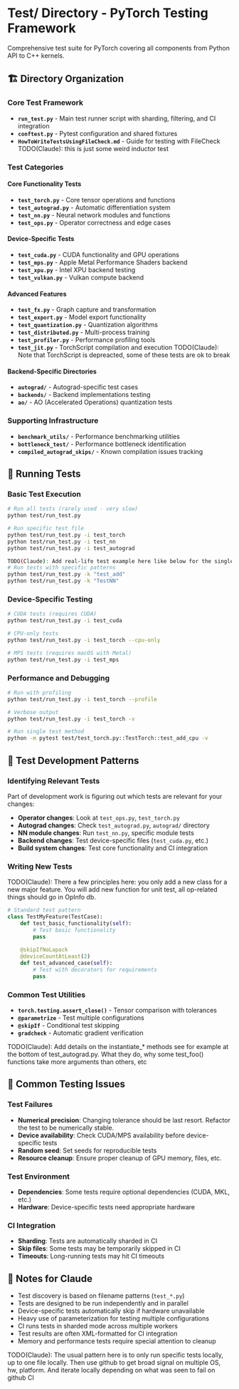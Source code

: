 # Test/ Directory - PyTorch Testing Framework

Comprehensive test suite for PyTorch covering all components from Python API to C++ kernels.

## 🏗️ Directory Organization

### Core Test Framework
- **`run_test.py`** - Main test runner script with sharding, filtering, and CI integration
- **`conftest.py`** - Pytest configuration and shared fixtures
- **`HowToWriteTestsUsingFileCheck.md`** - Guide for testing with FileCheck TODO(Claude): this is just some weird inductor test

### Test Categories

#### Core Functionality Tests
- **`test_torch.py`** - Core tensor operations and functions
- **`test_autograd.py`** - Automatic differentiation system
- **`test_nn.py`** - Neural network modules and functions
- **`test_ops.py`** - Operator correctness and edge cases

#### Device-Specific Tests
- **`test_cuda.py`** - CUDA functionality and GPU operations
- **`test_mps.py`** - Apple Metal Performance Shaders backend
- **`test_xpu.py`** - Intel XPU backend testing
- **`test_vulkan.py`** - Vulkan compute backend

#### Advanced Features
- **`test_fx.py`** - Graph capture and transformation
- **`test_export.py`** - Model export functionality
- **`test_quantization.py`** - Quantization algorithms
- **`test_distributed.py`** - Multi-process training
- **`test_profiler.py`** - Performance profiling tools
- **`test_jit.py`** - TorchScript compilation and execution TODO(Claude): Note that TorchScript is depreacted, some of these tests are ok to break

#### Backend-Specific Directories
- **`autograd/`** - Autograd-specific test cases
- **`backends/`** - Backend implementations testing
- **`ao/`** - AO (Accelerated Operations) quantization tests

### Supporting Infrastructure
- **`benchmark_utils/`** - Performance benchmarking utilities
- **`bottleneck_test/`** - Performance bottleneck identification
- **`compiled_autograd_skips/`** - Known compilation issues tracking

## 🧪 Running Tests

### Basic Test Execution
```bash
# Run all tests (rarely used - very slow)
python test/run_test.py

# Run specific test file
python test/run_test.py -i test_torch
python test/run_test.py -i test_nn
python test/run_test.py -i test_autograd

TODO(Claude): Add real-life test example here like below for the single test method
# Run tests with specific patterns
python test/run_test.py -k "test_add"
python test/run_test.py -k "TestNN"
```

### Device-Specific Testing
```bash
# CUDA tests (requires CUDA)
python test/run_test.py -i test_cuda

# CPU-only tests
python test/run_test.py -i test_torch --cpu-only

# MPS tests (requires macOS with Metal)
python test/run_test.py -i test_mps
```

### Performance and Debugging
```bash
# Run with profiling
python test/run_test.py -i test_torch --profile

# Verbose output
python test/run_test.py -i test_torch -v

# Run single test method
python -m pytest test/test_torch.py::TestTorch::test_add_cpu -v
```

## 🔧 Test Development Patterns

### Identifying Relevant Tests
Part of development work is figuring out which tests are relevant for your changes:

- **Operator changes**: Look at `test_ops.py`, `test_torch.py`
- **Autograd changes**: Check `test_autograd.py`, `autograd/` directory
- **NN module changes**: Run `test_nn.py`, specific module tests
- **Backend changes**: Test device-specific files (`test_cuda.py`, etc.)
- **Build system changes**: Test core functionality and CI integration

### Writing New Tests
TODO(Claude): There a few principles here: you only add a new class for a new major feature. You will add new function for unit test, all op-related things should go in OpInfo db.
```python
# Standard test pattern
class TestMyFeature(TestCase):
    def test_basic_functionality(self):
        # Test basic functionality
        pass
    
    @skipIfNoLapack
    @deviceCountAtLeast(2)
    def test_advanced_case(self):
        # Test with decorators for requirements
        pass
```

### Common Test Utilities
- **`torch.testing.assert_close()`** - Tensor comparison with tolerances
- **`@parametrize`** - Test multiple configurations
- **`@skipIf`** - Conditional test skipping
- **`gradcheck`** - Automatic gradient verification

TODO(Claude): Add details on the instantiate_* methods see for example at the bottom of test_autograd.py. What they do, why some test_foo() functions take more arguments than others, etc

## 🐛 Common Testing Issues

### Test Failures
- **Numerical precision**: Changing tolerance should be last resort. Refactor the test to be numerically stable.
- **Device availability**: Check CUDA/MPS availability before device-specific tests
- **Random seed**: Set seeds for reproducible tests
- **Resource cleanup**: Ensure proper cleanup of GPU memory, files, etc.

### Test Environment
- **Dependencies**: Some tests require optional dependencies (CUDA, MKL, etc.)
- **Hardware**: Device-specific tests need appropriate hardware

### CI Integration
- **Sharding**: Tests are automatically sharded in CI
- **Skip files**: Some tests may be temporarily skipped in CI
- **Timeouts**: Long-running tests may hit CI timeouts

## 📝 Notes for Claude

- Test discovery is based on filename patterns (`test_*.py`)
- Tests are designed to be run independently and in parallel
- Device-specific tests automatically skip if hardware unavailable
- Heavy use of parameterization for testing multiple configurations
- CI runs tests in sharded mode across multiple workers
- Test results are often XML-formatted for CI integration
- Memory and performance tests require special attention to cleanup

TODO(Claude): The usual pattern here is to only run specific tests locally, up to one file locally. Then use github to get broad signal on multiple OS, hw, platform. And iterate locally depending on what was seen to fail on github CI